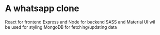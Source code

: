 # A whatsapp clone

React for frontend
Express and Node for backend
SASS and Material UI wil be used for styling
MongoDB for fetching/updating data